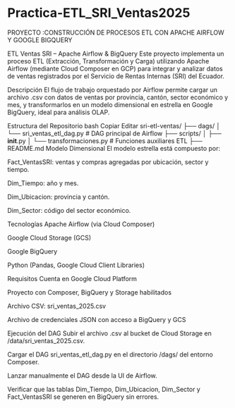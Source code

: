 # Practica-ETL_SRI_Ventas2025
PROYECTO :CONSTRUCCIÓN DE PROCESOS ETL CON APACHE AIRFLOW Y GOOGLE BIGQUERY

ETL Ventas SRI – Apache Airflow & BigQuery
Este proyecto implementa un proceso ETL (Extracción, Transformación y Carga) utilizando Apache Airflow (mediante Cloud Composer en GCP) para integrar y analizar datos de ventas registrados por el Servicio de Rentas Internas (SRI) del Ecuador.

 Descripción
El flujo de trabajo orquestado por Airflow permite cargar un archivo .csv con datos de ventas por provincia, cantón, sector económico y mes, y transformarlos en un modelo dimensional en estrella en Google BigQuery, ideal para análisis OLAP.

Estructura del Repositorio
bash
Copiar
Editar
sri-etl-ventas/
├── dags/
│   └── sri_ventas_etl_dag.py           # DAG principal de Airflow
├── scripts/
│   ├── __init__.py
│   └── transformaciones.py             # Funciones auxiliares ETL
├── README.md
 Modelo Dimensional
El modelo estrella está compuesto por:

Fact_VentasSRI: ventas y compras agregadas por ubicación, sector y tiempo.

Dim_Tiempo: año y mes.

Dim_Ubicacion: provincia y cantón.

Dim_Sector: código del sector económico.

 Tecnologías
Apache Airflow (via Cloud Composer)

Google Cloud Storage (GCS)

Google BigQuery

Python (Pandas, Google Cloud Client Libraries)

Requisitos
Cuenta en Google Cloud Platform

Proyecto con Composer, BigQuery y Storage habilitados

Archivo CSV: sri_ventas_2025.csv

Archivo de credenciales JSON con acceso a BigQuery y GCS

 Ejecución del DAG
Subir el archivo .csv al bucket de Cloud Storage en /data/sri_ventas_2025.csv.

Cargar el DAG sri_ventas_etl_dag.py en el directorio /dags/ del entorno Composer.

Lanzar manualmente el DAG desde la UI de Airflow.

Verificar que las tablas Dim_Tiempo, Dim_Ubicacion, Dim_Sector y Fact_VentasSRI se generen en BigQuery sin errores.
